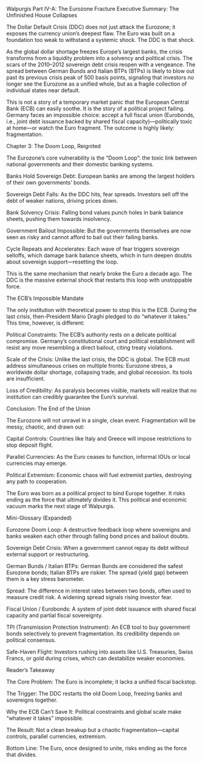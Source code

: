 Walpurgis Part IV-A: The Eurozone Fracture
Executive Summary: The Unfinished House Collapses

The Dollar Default Crisis (DDC) does not just attack the Eurozone; it exposes the currency union’s deepest flaw. The Euro was built on a foundation too weak to withstand a systemic shock. The DDC is that shock.

As the global dollar shortage freezes Europe’s largest banks, the crisis transforms from a liquidity problem into a solvency and political crisis. The scars of the 2010–2012 sovereign debt crisis reopen with a vengeance. The spread between German Bunds and Italian BTPs (BTPs) is likely to blow out past its previous crisis peak of 500 basis points, signaling that investors no longer see the Eurozone as a unified whole, but as a fragile collection of individual states near default.

This is not a story of a temporary market panic that the European Central Bank (ECB) can easily soothe. It is the story of a political project failing. Germany faces an impossible choice: accept a full fiscal union (Eurobonds, i.e., joint debt issuance backed by shared fiscal capacity)—politically toxic at home—or watch the Euro fragment. The outcome is highly likely: fragmentation.

Chapter 3: The Doom Loop, Reignited

The Eurozone’s core vulnerability is the “Doom Loop”: the toxic link between national governments and their domestic banking systems.

Banks Hold Sovereign Debt: European banks are among the largest holders of their own governments’ bonds.

Sovereign Debt Falls: As the DDC hits, fear spreads. Investors sell off the debt of weaker nations, driving prices down.

Bank Solvency Crisis: Falling bond values punch holes in bank balance sheets, pushing them towards insolvency.

Government Bailout Impossible: But the governments themselves are now seen as risky and cannot afford to bail out their failing banks.

Cycle Repeats and Accelerates: Each wave of fear triggers sovereign selloffs, which damage bank balance sheets, which in turn deepen doubts about sovereign support—resetting the loop.

This is the same mechanism that nearly broke the Euro a decade ago. The DDC is the massive external shock that restarts this loop with unstoppable force.

The ECB’s Impossible Mandate

The only institution with theoretical power to stop this is the ECB. During the last crisis, then-President Mario Draghi pledged to do “whatever it takes.” This time, however, is different:

Political Constraints: The ECB’s authority rests on a delicate political compromise. Germany’s constitutional court and political establishment will resist any move resembling a direct bailout, citing treaty violations.

Scale of the Crisis: Unlike the last crisis, the DDC is global. The ECB must address simultaneous crises on multiple fronts: Eurozone stress, a worldwide dollar shortage, collapsing trade, and global recession. Its tools are insufficient.

Loss of Credibility: As paralysis becomes visible, markets will realize that no institution can credibly guarantee the Euro’s survival.

Conclusion: The End of the Union

The Eurozone will not unravel in a single, clean event. Fragmentation will be messy, chaotic, and drawn out:

Capital Controls: Countries like Italy and Greece will impose restrictions to stop deposit flight.

Parallel Currencies: As the Euro ceases to function, informal IOUs or local currencies may emerge.

Political Extremism: Economic chaos will fuel extremist parties, destroying any path to cooperation.

The Euro was born as a political project to bind Europe together. It risks ending as the force that ultimately divides it. This political and economic vacuum marks the next stage of Walpurgis.

Mini-Glossary (Expanded)

Eurozone Doom Loop: A destructive feedback loop where sovereigns and banks weaken each other through falling bond prices and bailout doubts.

Sovereign Debt Crisis: When a government cannot repay its debt without external support or restructuring.

German Bunds / Italian BTPs: German Bunds are considered the safest Eurozone bonds; Italian BTPs are riskier. The spread (yield gap) between them is a key stress barometer.

Spread: The difference in interest rates between two bonds, often used to measure credit risk. A widening spread signals rising investor fear.

Fiscal Union / Eurobonds: A system of joint debt issuance with shared fiscal capacity and partial fiscal sovereignty.

TPI (Transmission Protection Instrument): An ECB tool to buy government bonds selectively to prevent fragmentation. Its credibility depends on political consensus.

Safe-Haven Flight: Investors rushing into assets like U.S. Treasuries, Swiss Francs, or gold during crises, which can destabilize weaker economies.

Reader’s Takeaway

The Core Problem: The Euro is incomplete; it lacks a unified fiscal backstop.

The Trigger: The DDC restarts the old Doom Loop, freezing banks and sovereigns together.

Why the ECB Can’t Save It: Political constraints and global scale make “whatever it takes” impossible.

The Result: Not a clean breakup but a chaotic fragmentation—capital controls, parallel currencies, extremism.

Bottom Line: The Euro, once designed to unite, risks ending as the force that divides.